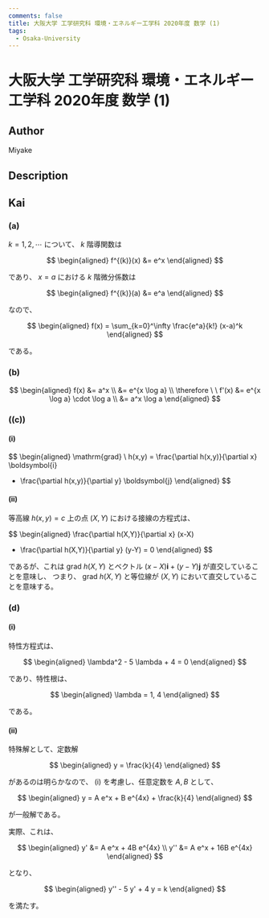 ```yaml
---
comments: false
title: 大阪大学 工学研究科 環境・エネルギー工学科 2020年度 数学 (1)
tags:
  - Osaka-University
---
```

# 大阪大学 工学研究科 環境・エネルギー工学科 2020年度 数学 (1)

## **Author**
Miyake

## **Description**

## **Kai**
### (a)
$k=1,2,\cdots$ について、 $k$ 階導関数は

$$
\begin{aligned}
f^{(k)}(x) &= e^x
\end{aligned}
$$

であり、 $x=a$ における $k$ 階微分係数は

$$
\begin{aligned}
f^{(k)}(a) &= e^a
\end{aligned}
$$

なので、

$$
\begin{aligned}
f(x) = \sum_{k=0}^\infty \frac{e^a}{k!} (x-a)^k
\end{aligned}
$$

である。

### (b)

$$
\begin{aligned}
f(x)
&= a^x
\\
&= e^{x \log a}
\\
\therefore \ \ 
f'(x)
&= e^{x \log a} \cdot \log a
\\
&= a^x \log a
\end{aligned}
$$

### (\(c\))
#### (i)

$$
\begin{aligned}
\mathrm{grad} \ h(x,y)
= \frac{\partial h(x,y)}{\partial x} \boldsymbol{i}
+ \frac{\partial h(x,y)}{\partial y} \boldsymbol{j}
\end{aligned}
$$

#### (ii)
等高線 $h(x,y)=c$ 上の点 $(X,Y)$ における接線の方程式は、

$$
\begin{aligned}
\frac{\partial h(X,Y)}{\partial x} (x-X)
+ \frac{\partial h(X,Y)}{\partial y} (y-Y)
= 0
\end{aligned}
$$

であるが、これは $\mathrm{grad} \ h(X,Y)$ とベクトル
$(x-X) \boldsymbol{i} + (y-Y) \boldsymbol{j}$
が直交していることを意味し、
つまり、 $\mathrm{grad} \ h(X,Y)$ と等位線が $(X,Y)$ において直交していることを意味する。

### (d)
#### (i)
特性方程式は、

$$
\begin{aligned}
\lambda^2 - 5 \lambda + 4 = 0
\end{aligned}
$$

であり、特性根は、

$$
\begin{aligned}
\lambda = 1, 4
\end{aligned}
$$

である。

#### (ii)
特殊解として、定数解

$$
\begin{aligned}
y = \frac{k}{4}
\end{aligned}
$$

があるのは明らかなので、
(i) を考慮し、任意定数を $A, B$ として、

$$
\begin{aligned}
y = A e^x + B e^{4x} + \frac{k}{4}
\end{aligned}
$$

が一般解である。

実際、これは、

$$
\begin{aligned}
y'  &= A e^x + 4B e^{4x}
\\
y'' &= A e^x + 16B e^{4x}
\end{aligned}
$$

となり、

$$
\begin{aligned}
y'' - 5 y' + 4 y = k
\end{aligned}
$$

を満たす。